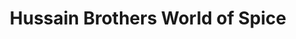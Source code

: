 ---
title: "Hussain Brothers World of Spice"
url: /ipswich/hussain-brothers-world-of-spice/
shop: Lebensmittel
---